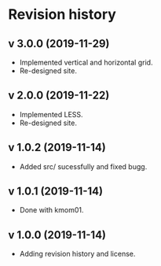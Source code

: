 Revision history
=========================

v 3.0.0 (2019-11-29)
-------------------------

* Implemented vertical and horizontal grid.
* Re-designed site.



v 2.0.0 (2019-11-22)
-------------------------

* Implemented LESS.
* Re-designed site.



v 1.0.2 (2019-11-14)
-------------------------

* Added src/ sucessfully and fixed bugg.



v 1.0.1 (2019-11-14)
-------------------------

* Done with kmom01.



v 1.0.0 (2019-11-14)
-------------------------

* Adding revision history and license.
